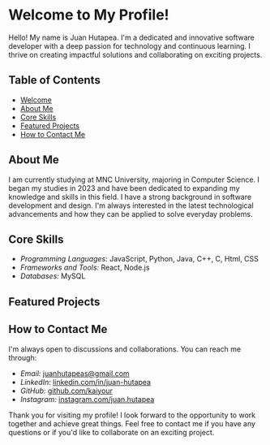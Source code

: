 # Welcome to My Profile!

Hello! My name is Juan Hutapea. I'm a dedicated and innovative software developer with a deep passion for technology and continuous learning. I thrive on creating impactful solutions and collaborating on exciting projects.

## Table of Contents
- [Welcome](#welcome)
- [About Me](#about-me)
- [Core Skills](#core-skills)
- [Featured Projects](#featured-projects)
- [How to Contact Me](#how-to-contact-me)

## About Me

I am currently studying at MNC University, majoring in Computer Science. I began my studies in 2023 and have been dedicated to expanding my knowledge and skills in this field. I have a strong background in software development and design. I'm always interested in the latest technological advancements and how they can be applied to solve everyday problems.

## Core Skills

- *Programming Languages:* JavaScript, Python, Java, C++, C, Html, CSS
- *Frameworks and Tools:* React, Node.js
- *Databases:* MySQL

## Featured Projects

## How to Contact Me

I'm always open to discussions and collaborations. You can reach me through:

- *Email:* [juanhutapeas@gmail.com](mailto:juanhutapeas@gmail.com)
- *LinkedIn:* [linkedin.com/in/juan-hutapea](https://linkedin.com/in/juan-hutapea)
- *GitHub:* [github.com/kaiyour](https://github.com/kaiyour)
- *Instagram:* [instagram.com/juan.hutapea](https://instagram.com/juan.hutapea)

Thank you for visiting my profile! I look forward to the opportunity to work together and achieve great things. Feel free to contact me if you have any questions or if you'd like to collaborate on an exciting project.
